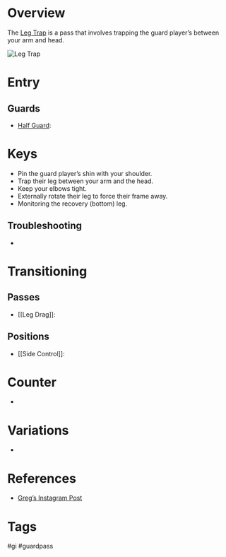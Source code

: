 # Overview
The <u>Leg Trap</u> is a pass that involves trapping the guard player’s between your arm and head.

![Leg Trap](https://i.ytimg.com/vi/SzHShYOdAV0/hq720.jpg?sqp=-oaymwEhCK4FEIIDSFryq4qpAxMIARUAAAAAGAElAADIQj0AgKJD&rs=AOn4CLDx46TaeVjRftT0Ahi69W9-mF_MGQ)
# Entry
## Guards
- [Half Guard](obsidian://open?vault=Obsidian-BJJ-Notes&file=Guards%2FHalf%20Guard):
# Keys
- Pin the guard player’s shin with your shoulder.
- Trap their leg between your arm and the head.
- Keep your elbows tight.
- Externally rotate their leg to force their frame away.
- Monitoring the recovery (bottom) leg.
## Troubleshooting
- 
# Transitioning
## Passes
- [[Leg Drag]]:
## Positions
- [[Side Control]]:
# Counter
- 
# Variations
- 
# References
 - [Greg’s Instagram Post](https://www.instagram.com/p/DBNUEL1pnfM/)
# Tags
#gi #guardpass 